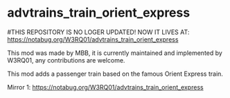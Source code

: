 # advtrains_train_orient_express

#THIS REPOSITORY IS NO LOGER UPDATED! NOW IT LIVES AT: https://notabug.org/W3RQ01/advtrains_train_orient_express

This mod was made by MBB, it is currently maintained and implemented by W3RQ01, any contributions are welcome.

This mod adds a passenger train based on the famous Orient Express train. 

Mirror 1: https://notabug.org/W3RQ01/advtrains_train_orient_express

